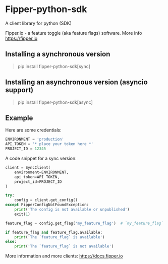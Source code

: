 # Fipper-python-sdk
A client library for python (SDK)

Fipper.io - a feature toggle (aka feature flags) software. More info https://fipper.io

## Installing a synchronous version
> pip install fipper-python-sdk[sync]

## Installing an asynchronous version (asyncio support)
> pip install fipper-python-sdk[async]

## Example
Here are some credentials:
```python
ENVIRONMENT = 'production' 
API_TOKEN = '* place your token here *'
PROJECT_ID = 12345
```

A code snippet for a sync version:
```python
client = SyncClient(
    environment=ENVIRONMENT,
    api_token=API_TOKEN,
    project_id=PROJECT_ID
)

try:
    config = client.get_config()
except FipperConfigNotFoundException:
    print('The config is not available or unpublished')
    exit(1)

feature_flag = config.get_flag('my_feature_flag')  # `my_feature_flag` - it's a slug of a feature flag

if feature_flag and feature_flag.available:
    print('The `feature_flag` is available')
else:
    print('The `feature_flag` is not available')
```

More information and more clients: https://docs.fipper.io

